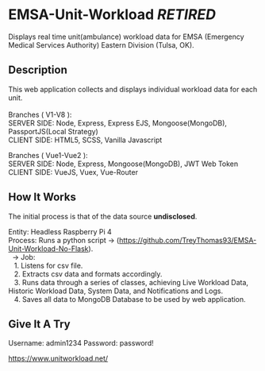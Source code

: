 # EMSA-Unit-Workload ***RETIRED***
Displays real time unit(ambulance) workload data for EMSA (Emergency Medical Services Authority) Eastern Division (Tulsa, OK).

## Description
This web application collects and displays individual workload data for each unit. <br /><br />
Branches ( V1-V8 ):<br />
SERVER SIDE: Node, Express, Express EJS, Mongoose(MongoDB), PassportJS(Local Strategy)<br />
CLIENT SIDE: HTML5, SCSS, Vanilla Javascript<br />

Branches ( Vue1-Vue2 ):<br />
SERVER SIDE: Node, Express, Mongoose(MongoDB), JWT Web Token<br />
CLIENT SIDE: VueJS, Vuex, Vue-Router<br />

## How It Works
The initial process is that of the data source **undisclosed**.

Entity: Headless Raspberry Pi 4<br />
Process: Runs a python script -> (https://github.com/TreyThomas93/EMSA-Unit-Workload-No-Flask).<br />
&nbsp;&nbsp;-> Job: <br />
&nbsp;&nbsp;&nbsp;1. Listens for csv file.<br />
&nbsp;&nbsp;&nbsp;2. Extracts csv data and formats accordingly.<br />
&nbsp;&nbsp;&nbsp;3. Runs data through a series of classes, achieving Live Workload Data, Historic Workload Data, System Data, and Notifications and Logs.<br />
&nbsp;&nbsp;&nbsp;4. Saves all data to MongoDB Database to be used by web application.<br />

## Give It A Try

Username: admin1234
Password: password!

https://www.unitworkload.net/
